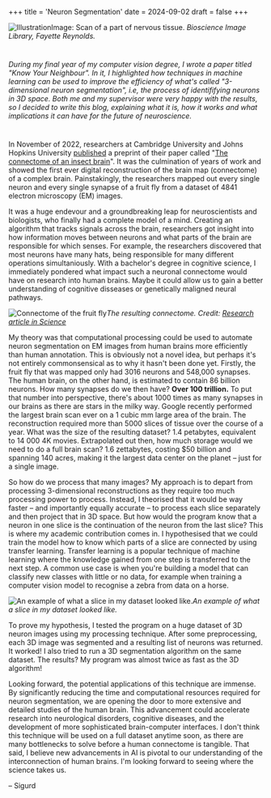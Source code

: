 +++
title = 'Neuron Segmentation'
date = 2024-09-02
draft = false
+++

![Illustration](/bioscience-image-library-by-fayette-reynolds-WkDk5Dt3tk0-unsplash.jpg)Image: Scan of a part of nervous tissue. *Bioscience Image Library, Fayette Reynolds.*

#
#

_During my final year of my computer vision degree, I wrote a paper titled "Know Your Neighbour". In it, I highlighted how techniques in machine learning can be used to improve the efficiency of what's called "3-dimensional neuron segmentation", i.e, the process of identififying neurons in 3D space. Both me and my supervisor were very happy with the results, so I decided to write this blog, explaining what it is, how it works and what implications it can have for the future of neuroscience._

#
#

In November of 2022, researchers at Cambridge University and Johns Hopkins University [published](https://www.biorxiv.org/content/10.1101/2022.11.28.516756v1) a preprint of their paper called "[The connectome of an insect brain](https://www.science.org/doi/10.1126/science.add9330)". It was the culmination of years of work and showed the first ever digital reconstruction of the brain map (connectome) of a complex brain. Painstakingly, the researchers mapped out every single neuron and every single synapse of a fruit fly from a dataset of 4841 electron microscopy (EM) images.

It was a huge endevour and a groundbreaking leap for neuroscientists and biologists, who finally had a complete model of a mind. Creating an algorithm that tracks signals across the brain, researchers got insight into how information moves between neurons and what parts of the brain are responsible for which senses. For example, the researchers discovered that most neurons have many hats, being responsible for many different operations simultaniously. With a bachelor's degree in cognitive science, I immediately pondered what impact such a neuronal connectome would have on research into human brains. Maybe it could allow us to gain a better understanding of cognitive disseases or genetically maligned neural pathways.

![Connectome of the fruit fly](/connectome.png)*The resulting connectome. Credit: [Research article in Science](https://www.science.org/doi/10.1126/science.add9330)*

My theory was that computational processing could be used to automate neuron segmentation on EM images from human brains more efficiently than human annotation. This is obviously not a novel idea, but perhaps it's not entirely commonsensical as to why it hasn't been done yet. Firstly, the fruit fly that was mapped only had 3016 neurons and 548,000 synapses. The human brain, on the other hand, is estimated to contain 86 billion neurons. How many synapses do we then have? **Over 100 trillion.** To put that number into perspective, there's about 1000 times as many synapses in our brains as there are stars in the milky way. Google recently performed the largest brain scan ever on a 1 cubic mm large area of the brain. The reconstruction required more than 5000 slices of tissue over the course of a year. What was the size of the resulting dataset? 1.4 petabytes, equivalent to 14 000 4K movies. Extrapolated out then, how much storage would we need to do a full brain scan? 1.6 zettabytes, costing $50 billion and spanning 140 acres, making it the largest data center on the planet – just for a single image.

So how do we process that many images? My approach is to depart from processing 3-dimensional reconstructions as they require too much processing power to process. Instead, I theorised that it would be way faster – and importantly equally accurate – to process each slice separately and then project that in 3D space. But how would the program know that a neuron in one slice is the continuation of the neuron from the last slice? This is where my academic contribution comes in. I hypothesised that we could train the model how to know which parts of a slice are connected by using transfer learning. Transfer learning is a popular technique of machine learning where the knowledge gained from one step is transferred to the next step. A common use case is when you're building a model that can classify new classes with little or no data, for example when training a computer vision model to recognise a zebra from data on a horse.

![An example of what a slice in my dataset looked like.](/test_data.png)*An example of what a slice in my dataset looked like.*

To prove my hypothesis, I tested the program on a huge dataset of 3D neuron images using my processing technique. After some preprocessing, each 3D image was segmented and a resulting list of neurons was returned. It worked! I also tried to run a 3D segmentation algorithm on the same dataset. The results? My program was almost twice as fast as the 3D algorithm!

Looking forward, the potential applications of this technique are immense. By significantly reducing the time and computational resources required for neuron segmentation, we are opening the door to more extensive and detailed studies of the human brain. This advancement could accelerate research into neurological disorders, cognitive diseases, and the development of more sophisticated brain-computer interfaces. I don't think this technique will be used on a full dataset anytime soon, as there are many bottlenecks to solve before a human connectome is tangible. That said, I believe new advancements in AI is pivotal to our understanding of the interconnection of human brains. I'm looking forward to seeing where the science takes us.

– Sigurd
